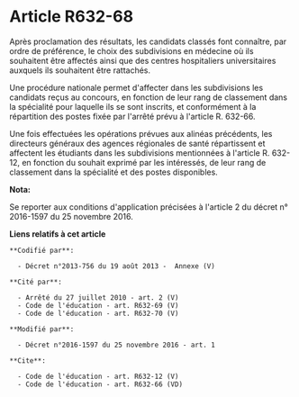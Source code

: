 # Article R632-68

Après proclamation des résultats, les candidats classés font connaître, par ordre de préférence, le choix des subdivisions en
médecine où ils souhaitent être affectés ainsi que des centres hospitaliers universitaires auxquels ils souhaitent être
rattachés. 

Une procédure nationale permet d'affecter dans les subdivisions les candidats reçus au concours, en fonction de leur rang de
classement dans la spécialité pour laquelle ils se sont inscrits, et conformément à la répartition des postes fixée par
l'arrêté prévu à l'article R. 632-66. 

Une fois effectuées les opérations prévues aux alinéas précédents, les directeurs généraux des agences régionales de santé
répartissent et affectent les étudiants dans les subdivisions mentionnées à l'article R. 632-12, en fonction du souhait
exprimé par les intéressés, de leur rang de classement dans la spécialité et des postes disponibles.

**Nota:**

Se reporter aux conditions d'application précisées à l'article 2 du décret n° 2016-1597 du 25 novembre 2016.

**Liens relatifs à cet article**

	**Codifié par**:

	  - Décret n°2013-756 du 19 août 2013 -  Annexe (V)

	**Cité par**:

	  - Arrêté du 27 juillet 2010 - art. 2 (V)
	  - Code de l'éducation - art. R632-69 (V)
	  - Code de l'éducation - art. R632-70 (V)

	**Modifié par**:

	  - Décret n°2016-1597 du 25 novembre 2016 - art. 1

	**Cite**:

	  - Code de l'éducation - art. R632-12 (V)
	  - Code de l'éducation - art. R632-66 (VD)
